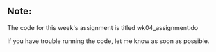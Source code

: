## Note:
The code for this week's assignment is titled wk04_assignment.do

If you have trouble running the code, let me know as soon as possible.
